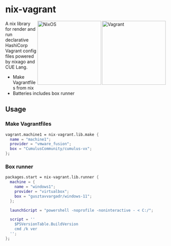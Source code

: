 # nix-vagrant

<img src="https://r7.pngegg.com/path/339/633/226/5bbbb587d6390-358f94abbaa945123d02c06a05c46ab4.png" width="200" align="right" alt="Vagrant">
<img src="https://nixos.org/logo/nixos-logo-only-hires.png" width="200" align="right" alt="NixOS">


A nix library for render and run declarative HashiCorp Vagrant config files powered by nixago and CUE Lang.
* Make Vagrantfiles from nix
* Batteries includes box runner

## Usage
### Make Vagrantfiles

```nix
vagrant.machine1 = nix-vagrant.lib.make {
  name = "machine1";
  provider = "vmware_fusion";
  box = "CumulusCommunity/cumulus-vx";
};
```

### Box runner

```nix
packages.start = nix-vagrant.lib.runner {
  machine = {
    name = "windows1";
    provider = "virtualbox";
    box = "gusztavvargadr/windows-11";
  };

  launchScript = "powershell -noprofile -noninteractive - < C:/";

  script = ''
    $PSVersionTable.BuildVersion
    cmd /k ver
  '';
};
```


